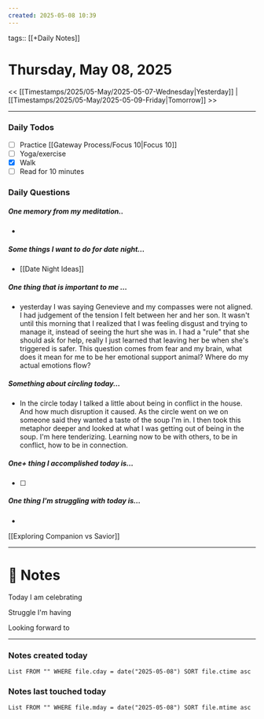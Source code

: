 ```yaml
---
created: 2025-05-08 10:39
---
```

tags:: [[+Daily Notes]]

# Thursday, May 08, 2025

<< [[Timestamps/2025/05-May/2025-05-07-Wednesday|Yesterday]] | [[Timestamps/2025/05-May/2025-05-09-Friday|Tomorrow]] >>

---

### Daily Todos

- [ ] Practice [[Gateway Process/Focus 10|Focus 10]]
- [ ] Yoga/exercise
- [x] Walk 
- [ ] Read for 10 minutes 
### Daily Questions

#####  One memory from my meditation..  
- 
##### Some things I want to do for date night...
- [[Date Night Ideas]]
##### One thing that is important to me ...
- yesterday I was saying Genevieve and my compasses were not aligned. I had judgement of the tension I felt between her and her son. It wasn't until this morning that I realized that I was feeling disgust and trying to manage it, instead of seeing the hurt she was in. I had a "rule" that she should ask for help, really I just learned that leaving her be when she's triggered is safer. This question comes from fear and my brain, what does it mean for me to be her emotional support animal? Where do my actual emotions flow?
##### Something about circling today...  
- In the circle today I talked a little about being in conflict in the house. And how much disruption it caused. As the circle went on we on someone said they wanted a taste of the soup I'm in. I then took this metaphor deeper and looked at what I was getting out of being in the soup. I'm here tenderizing. Learning now to be with others, to be in conflict, how to be in connection.
##### One+ thing I accomplished today is...
- [ ] 
##### One thing I'm struggling with today is...
- 


[[Exploring Companion vs Savior]]


---
# 📝 Notes
Today I am celebrating 

Struggle I'm having 

Looking forward to 

---
### Notes created today
```dataview
List FROM "" WHERE file.cday = date("2025-05-08") SORT file.ctime asc
```

### Notes last touched today
```dataview
List FROM "" WHERE file.mday = date("2025-05-08") SORT file.mtime asc
```